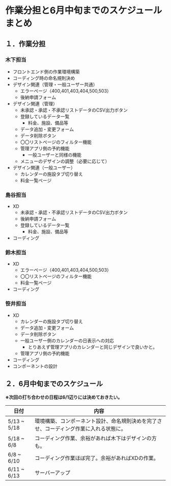 # 作業分担と6月中旬までのスケジュールまとめ

## １．作業分担

### 木下担当
- フロントエンド側の作業環境構築
- コーディング時の命名規則決め
- デザイン関連（管理・一般ユーザー共通）
  - エラーページ（400,401,403,404,500,503）
  - 後納申請フォーム
- デザイン関連（管理）
  - 未承認・承認・不承認リストデータのCSV出力ボタン
  - 登録しているデータ一覧
    - 料金、施設、備品等
  - データ追加・変更フォーム
  - データ削除ボタン
  - 〇〇リストページのフィルター機能
  - 管理アプリ側の予約機能
    - 一般ユーザーと同様の機能
  - メニューのデザインの調整（必要に応じて）
- デザイン関連（一般ユーザー）
  - カレンダーの施設タブ切り替え
  - 料金一覧ページ

### 島谷担当
- XD
  - 未承認・承認・不承認リストデータのCSV出力ボタン
  - 後納申請フォーム
  - 登録しているデータ一覧
    - 料金、施設、備品等
- コーディング

### 鈴木担当
- XD
  - エラーページ（400,401,403,404,500,503）
  - 〇〇リストページのフィルター機能
  - 料金一覧ページ
- コーディング

<div style="page-break-before:always"></div>

### 笹井担当
- XD
  - カレンダーの施設タブ切り替え
  - データ追加・変更フォーム
  - データ削除ボタン
  - 一般ユーザー側のカレンダーの日表示への対応
    - とりあえず管理アプリのカレンダーと同じデザインで良いかと。
  - 管理アプリ側の予約機能
- コーディング
- コンポーネントの設計

## ２．6月中旬までのスケジュール

**※次回の打ち合わせの日程は6/1辺りには決めておきたい。**

| 日付        | 内容                                                                                   |
| ----------- | -------------------------------------------------------------------------------------- |
| 5/13 ~ 5/18 | 環境構築、コンポーネント設計、命名規則決めを完了させ、コーディング作業に入れる状態に。 |
| 5/18 ~ 6/8  | コーディング作業、余裕があれば木下はデザインの方も。                                   |
| 6/8 ~ 6/10  | コーディング作業ほぼ完了。余裕があればXDの作業。                                       |
| 6/11 ~ 6/13 | サーバーアップ                                                                         |
